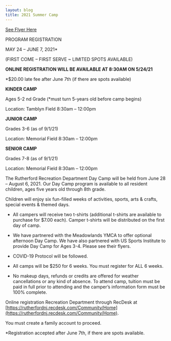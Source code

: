 ```yaml
---
layout: blog
title: 2021 Summer Camp 
---
```


[See Flyer Here](https://storage.googleapis.com/static.rutherford-nj.com/recreation/2021%20summer%20camp%20flyer_.pdf)

PROGRAM REGISTRATION

MAY 24 – JUNE 7, 2021*

(FIRST COME – FIRST SERVE ~ LIMITED SPOTS AVAILABLE)

**ONLINE REGISTRATION WILL BE AVAILABLE AT 8:30AM ON 5/24/21**

*$20.00 late fee after June 7th (if there are spots available)


**KINDER CAMP**

Ages 5-2 nd Grade (*must turn 5-years old before camp begins)

Location: Tamblyn Field 8:30am – 12:00pm

**JUNIOR CAMP**

Grades 3-6 (as of 9/1/21)

Location: Memorial Field 8:30am – 12:00pm

**SENIOR CAMP**

Grades 7-8 (as of 9/1/21)

Location: Memorial Field 8:30am – 12:00pm


The Rutherford Recreation Department Day Camp will be held from June 28 – August 6, 2021. Our Day Camp program is available to all resident children, ages five years old through 8th grade. 

Children will enjoy six fun-filled weeks of activities, sports, arts & crafts, special events & themed days.

- All campers will receive two t-shirts (additional t-shirts are available to purchase for $7.00 each). Camper t-shirts will be distributed on the first day of camp.

- We have partnered with the Meadowlands YMCA to offer optional afternoon Day Camp. We have also partnered with US Sports Institute to provide Day Camp for Ages 3-4. Please
see their flyers.

- COVID-19 Protocol will be followed.

- All camps will be $250 for 6 weeks. You must register for ALL 6 weeks.

- No makeup days, refunds or credits are offered for weather cancellations or any kind of absence. To attend camp, tuition must be paid in full prior to attending and the camper’s information form must be 100% complete.

Online registration Recreation Department through RecDesk at
[https://rutherfordnj.recdesk.com/Community/Home](https://rutherfordnj.recdesk.com/Community/Home). 

You must create a family account to proceed.

*Registration accepted after June 7th, if there are spots available.
